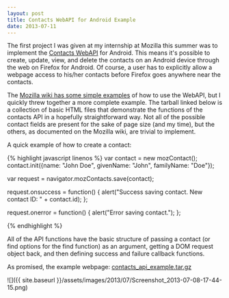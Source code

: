 ```yaml
---
layout: post
title: Contacts WebAPI for Android Example
date: 2013-07-11
---
```


The first project I was given at my internship at Mozilla this summer was to implement the <a href="https://wiki.mozilla.org/WebAPI/ContactsAPI">Contacts WebAPI</a> for Android. This means it's possible to create, update, view, and delete the contacts on an Android device through the web on Firefox for Android. Of course, a user has to explicitly allow a webpage access to his/her contacts before Firefox goes anywhere near the contacts.

The <a href="https://wiki.mozilla.org/WebAPI/ContactsAPI#Out_of_scope">Mozilla wiki has some simple examples</a> of how to use the WebAPI, but I quickly threw together a more complete example. The tarball linked below is a collection of basic HTML files that demonstrate the functions of the contacts API in a hopefully straightforward way. Not all of the possible contact fields are present for the sake of page size (and my time), but the others, as documented on the Mozilla wiki, are trivial to implement.

<!--more-->
A quick example of how to create a contact:

{% highlight javascript linenos %}
var contact = new mozContact();
contact.init({name: "John Doe", givenName: "John", familyName: "Doe"});

var request = navigator.mozContacts.save(contact);

request.onsuccess = function() {
   alert("Success saving contact. New contact ID: " + contact.id);
};

request.onerror = function() {
   alert("Error saving contact.");
};

{% endhighlight %}

All of the API functions have the basic structure of passing a contact (or find options for the find function) as an argument, getting a DOM request object back, and then defining success and failure callback functions.

As promised, the example webpage: <a href="{{ site.baseurl }}/assets/demos/contacts_api_example.tar.gz">contacts_api_example.tar.gz</a>

![]({{ site.baseurl }}/assets/images/2013/07/Screenshot_2013-07-08-17-44-15.png)

